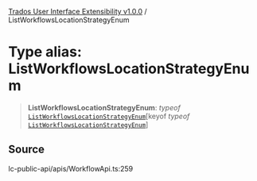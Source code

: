 [Trados User Interface Extensibility v1.0.0](../wiki/globals) / ListWorkflowsLocationStrategyEnum

# Type alias: ListWorkflowsLocationStrategyEnum

> **ListWorkflowsLocationStrategyEnum**: *typeof* [`ListWorkflowsLocationStrategyEnum`](../wiki/Variable.ListWorkflowsLocationStrategyEnum)\[keyof *typeof* [`ListWorkflowsLocationStrategyEnum`](../wiki/Variable.ListWorkflowsLocationStrategyEnum)\]

## Source

lc-public-api/apis/WorkflowApi.ts:259
